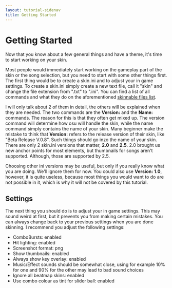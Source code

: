 ```yaml
---
layout: tutorial-sidenav
title: Getting Started
---
```


# Getting Started
Now that you know about a few general things and have a theme, it's time to start working on your skin.

Most people would immediately start working on the gameplay part of the skin or the song selection, but you need to start with some other things first. The first thing would be to create a skin.ini and to adjust your in game settings. To create a skin.ini simply create a new text file, call it "skin" and change the file extension from ".txt" to ".ini". You can find a list of all commands and what they do on the aforementioned  [skinnable files list](https://osu.ppy.sh/forum/t/186787). 

I will only talk about 2 of them in detail, the others will be explained when they are needed. The two commands are the **Version:** and the **Name:** commands. The reason for this is that they often get mixed up. The version command will determine how osu will handle the skin, while the name command simply contains the name of your skin. Many beginner make the mistake to think that **Version:** refers to the release version of their skin, like "Beta Release V.0.8". Such things should go inzo the name of your skin. There are only 2 skin.ini versions that matter, **2.0** and **2.5**.
2.0 brought us new anchor points for most elements, but thumbnails for songs aren't supported. Although, those are supported by 2.5. 

Choosing other ini versions may be useful, but only if you really know what you are doing. We'll ignore them for now. You could also use **Version: 1.0**, however, it is quite useless, because most things you would want to do are not possible in it, which is why it will not be covered by this tutorial.

## Settings
The next thing you should do is to adjust your in game settings. This may sound weird at first, but it prevents you from making certain mistakes. You can always change back to your previous settings when you are done skinning. I recommend you adjust the following settings:

- ComboBursts: enabled
- Hit lighting: enabled
- Screenshot format: png
- Show thumbnails: enabled
- Always show key overlay: enabled
- Music/Effect sounds should be somewhat close, using for example 10% for one and 90% for the other may lead to bad sound choices
- Ignore all beatmap skins: enabled
- Use combo colour as tint for slider ball: enabled